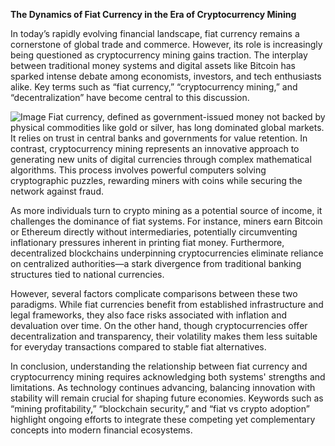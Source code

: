 **The Dynamics of Fiat Currency in the Era of Cryptocurrency Mining**

In today’s rapidly evolving financial landscape, fiat currency remains a cornerstone of global trade and commerce. However, its role is increasingly being questioned as cryptocurrency mining gains traction. The interplay between traditional money systems and digital assets like Bitcoin has sparked intense debate among economists, investors, and tech enthusiasts alike. Key terms such as “fiat currency,” “cryptocurrency mining,” and “decentralization” have become central to this discussion.


![Image](https://github.com/user-attachments/assets/31692037-0104-4703-abd1-696b6a7dd41b)
Fiat currency, defined as government-issued money not backed by physical commodities like gold or silver, has long dominated global markets. It relies on trust in central banks and governments for value retention. In contrast, cryptocurrency mining represents an innovative approach to generating new units of digital currencies through complex mathematical algorithms. This process involves powerful computers solving cryptographic puzzles, rewarding miners with coins while securing the network against fraud.

As more individuals turn to crypto mining as a potential source of income, it challenges the dominance of fiat systems. For instance, miners earn Bitcoin or Ethereum directly without intermediaries, potentially circumventing inflationary pressures inherent in printing fiat money. Furthermore, decentralized blockchains underpinning cryptocurrencies eliminate reliance on centralized authorities—a stark divergence from traditional banking structures tied to national currencies.

However, several factors complicate comparisons between these two paradigms. While fiat currencies benefit from established infrastructure and legal frameworks, they also face risks associated with inflation and devaluation over time. On the other hand, though cryptocurrencies offer decentralization and transparency, their volatility makes them less suitable for everyday transactions compared to stable fiat alternatives.

In conclusion, understanding the relationship between fiat currency and cryptocurrency mining requires acknowledging both systems' strengths and limitations. As technology continues advancing, balancing innovation with stability will remain crucial for shaping future economies. Keywords such as “mining profitability,” “blockchain security,” and “fiat vs crypto adoption” highlight ongoing efforts to integrate these competing yet complementary concepts into modern financial ecosystems.